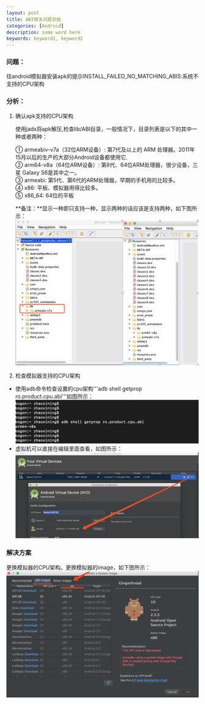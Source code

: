 ```yaml
---
layout: post
title: ABI相关问题总结
categories: [Android]
description: some word here
keywords: keyword1, keyword2
---
```


### 问题：
往android模拟器安装apk的提示INSTALL_FAILED_NO_MATCHING_ABIS:系统不支持的CPU架构

### 分析：
1. 确认apk支持的CPU架构

   使用jadx将apk解压,检查lib/ABI目录，一般情况下，目录列表是以下的其中一种或者两种：

    ① armeabiv-v7a（32位ARM设备）: 第7代及以上的 ARM 处理器。2011年15月以后的生产的大部分Android设备都使用它.  
    ② arm64-v8a（64位ARM设备）: 第8代、64位ARM处理器，很少设备，三星 Galaxy S6是其中之一。  
    ③ armeabi: 第5代、第6代的ARM处理器，早期的手机用的比较多。  
    ④ x86: 平板、模拟器用得比较多。  
    ⑤ x86_64: 64位的平板  

    **备注：**显示一种即只支持一种，显示两种的话应该是支持两种，如下图所示：
    ![](/images/2018-6-22-3.png)


2. 检查模拟器支持的CPU架构

  - 使用adb命令检查设置的cpu架构'''adb shell getprop ro.product.cpu.abi'''如图所示：![](/images/2018-6-22-4.png)
  - 虚拟机可以直接在编辑里面查看，如图所示：![](/images/2018-6-22-5.png)

### 解决方案
更换模拟器的CPU架构。更换模拟器的image，如下图所示：
  ![](/images/2018-6-22-1.png)

